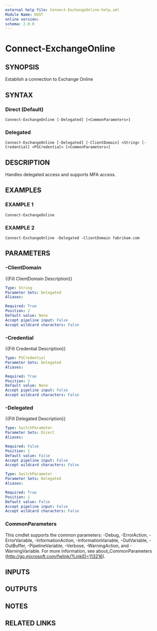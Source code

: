 ```yaml
---
external help file: Connect-ExchangeOnline-help.xml
Module Name: DUST
online version:
schema: 2.0.0
---
```


# Connect-ExchangeOnline

## SYNOPSIS
Establish a connection to Exchange Online

## SYNTAX

### Direct (Default)
```
Connect-ExchangeOnline [-Delegated] [<CommonParameters>]
```

### Delegated
```
Connect-ExchangeOnline [-Delegated] [-ClientDomain] <String> [-Credential] <PSCredential> [<CommonParameters>]
```

## DESCRIPTION
Handles delegated access and supports MFA access.

## EXAMPLES

### EXAMPLE 1
```
Connect-ExchangeOnline
```

### EXAMPLE 2
```
Connect-ExchangeOnline -Delegated -ClientDomain fabrikam.com
```

## PARAMETERS

### -ClientDomain
{{Fill ClientDomain Description}}

```yaml
Type: String
Parameter Sets: Delegated
Aliases:

Required: True
Position: 2
Default value: None
Accept pipeline input: False
Accept wildcard characters: False
```

### -Credential
{{Fill Credential Description}}

```yaml
Type: PSCredential
Parameter Sets: Delegated
Aliases:

Required: True
Position: 3
Default value: None
Accept pipeline input: False
Accept wildcard characters: False
```

### -Delegated
{{Fill Delegated Description}}

```yaml
Type: SwitchParameter
Parameter Sets: Direct
Aliases:

Required: False
Position: 1
Default value: False
Accept pipeline input: False
Accept wildcard characters: False
```

```yaml
Type: SwitchParameter
Parameter Sets: Delegated
Aliases:

Required: True
Position: 1
Default value: False
Accept pipeline input: False
Accept wildcard characters: False
```

### CommonParameters
This cmdlet supports the common parameters: -Debug, -ErrorAction, -ErrorVariable, -InformationAction, -InformationVariable, -OutVariable, -OutBuffer, -PipelineVariable, -Verbose, -WarningAction, and -WarningVariable.
For more information, see about_CommonParameters (http://go.microsoft.com/fwlink/?LinkID=113216).

## INPUTS

## OUTPUTS

## NOTES

## RELATED LINKS
